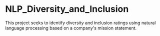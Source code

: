 # NLP_Diversity_and_Inclusion
This project seeks to identify diversity and inclusion ratings using natural language processing based on a company's mission statement.
